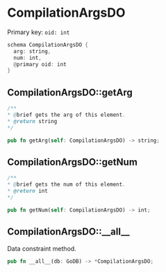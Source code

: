 # CompilationArgsDO

Primary key: `oid: int`

```rust
schema CompilationArgsDO {
  arg: string,
  num: int,
  @primary oid: int
}
```
## CompilationArgsDO::getArg

```java
/**
* @brief gets the arg of this element.
* @return string
*/
```
```rust
pub fn getArg(self: CompilationArgsDO) -> string;
```
## CompilationArgsDO::getNum

```java
/**
* @brief gets the num of this element.
* @return int
*/
```
```rust
pub fn getNum(self: CompilationArgsDO) -> int;
```
## CompilationArgsDO::\_\_all\_\_

Data constraint method.

```rust
pub fn __all__(db: GoDB) -> *CompilationArgsDO;
```
